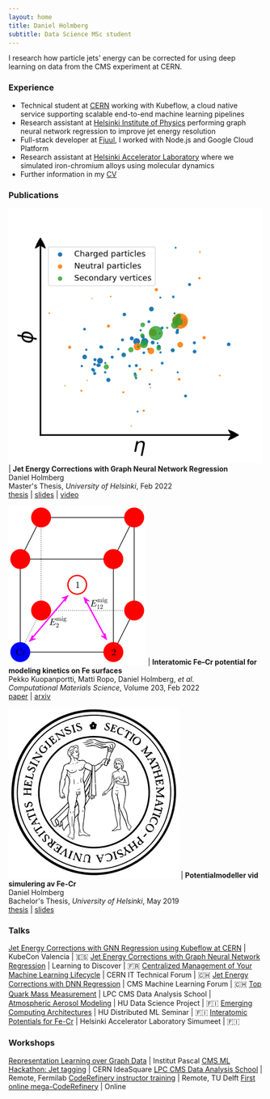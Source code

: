 ```yaml
---
layout: home
title: Daniel Holmberg
subtitle: Data Science MSc student
---
```


I research how particle jets' energy can be corrected for using deep learning on data from the CMS experiment at CERN. 

### Experience

- Technical student at [CERN](https://home.cern) working with Kubeflow, a cloud native service supporting scalable end-to-end machine learning pipelines
- Research assistant at [Helsinki Institute of Physics](https://hip.fi) performing graph neural network regression to improve jet energy resolution
- Full-stack developer at [Fjuul](https://fjuul.com), I worked with Node.js and Google Cloud Platform
- Research assistant at [Helsinki Accelerator Laboratory](https://helsinki.fi/en/researchgroups/helsinki-accelerator-laboratory) where we simulated iron-chromium alloys using molecular dynamics
- Further information in my [CV](assets/holmberg_daniel_cv.pdf)

### Publications

![article](assets/img/particle_cloud_simple.png) | **Jet Energy Corrections with Graph Neural Network Regression** <br> Daniel Holmberg <br> Master's Thesis, _University of Helsinki_, Feb 2022 <br> [thesis](assets/msc_thesis.pdf) \| [slides](https://indico.ijclab.in2p3.fr/event/5999/timetable/#32-jet-energy-corrections-with) \| [video](https://youtu.be/iqbsbXZDjs8)

![article](assets/img/fecr_migration.png) | **Interatomic Fe–Cr potential for modeling kinetics on Fe surfaces** <br> Pekko Kuopanportti, Matti Ropo, Daniel Holmberg, _et al._ <br> _Computational Materials Science_, Volume 203, Feb 2022 <br> [paper](https://doi.org/10.1016/j.commatsci.2021.110840) \| [arxiv](https://arxiv.org/abs/2105.12859)

![article](assets/img/sectio_physica.png) | **Potentialmodeller vid simulering av Fe-Cr** <br> Daniel Holmberg <br> Bachelor's Thesis, _University of Helsinki_, May 2019 <br> [thesis](assets/bsc_thesis.pdf) \| [slides](assets/slides/fecr_simumeet19.pdf)

### Talks

[Jet Energy Corrections with GNN Regression using Kubeflow at CERN](https://kccnceu2022.sched.com/event/ytqv/jet-energy-corrections-with-gnn-regression-using-kubeflow-at-cern-daniel-holmberg-dejan-golubovic-cern) | KubeCon Valencia | :es:
[Jet Energy Corrections with Graph Neural Network Regression](https://indico.ijclab.in2p3.fr/event/5999/timetable/#32-jet-energy-corrections-with) | Learning to Discover | :fr:
[Centralized Management of Your Machine Learning Lifecycle](assets/slides/kubeflow_ittf21.pdf) | CERN IT Technical Forum | :switzerland:
[Jet Energy Corrections with DNN Regression](assets/slides/jec_dnn_cms21.pdf) | CMS Machine Learning Forum | :switzerland: 
[Top Quark Mass Measurement](assets/slides/top_mass_das21.pdf) | LPC CMS Data Analysis School | ㅤ
[Atmospheric Aerosol Modeling](assets/slides/aerosol_modeling_hu20.pdf) | HU Data Science Project | :finland:
[Emerging Computing Architectures](assets/slides/emerging_architectures_hu20.pdf) | HU Distributed ML Seminar | :finland:
[Interatomic Potentials for Fe-Cr](assets/slides/fecr_simumeet19.pdf) | Helsinki Accelerator Laboratory Simumeet | :finland:

### Workshops

[Representation Learning over Graph Data](https://indico.ijclab.in2p3.fr/event/5999/timetable/#day-2022-04-19) | Institut Pascal
[CMS ML Hackathon: Jet tagging](https://indico.cern.ch/event/1079395) | CERN IdeaSquare 
[LPC CMS Data Analysis School](https://indico.cern.ch/event/966368) | Remote, Fermilab 
[CodeRefinery instructor training](https://coderefinery.github.io/2020-06-24-instructor-training) | Remote, TU Delft 
[First online mega-CodeRefinery](https://coderefinery.github.io/2020-05-25-online/#helpers) | Online
